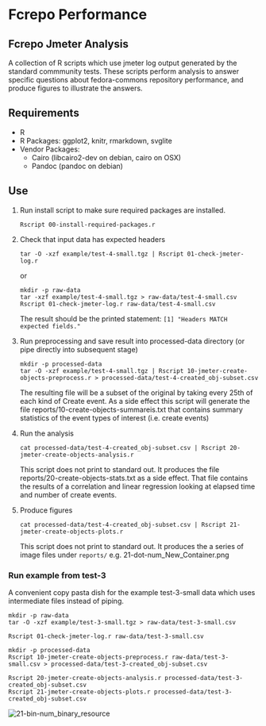 # Fcrepo Performance

## Fcrepo Jmeter Analysis
A collection of R scripts which use jmeter log output generated by the standard commmunity tests.
These scripts perform analysis to answer specific questions about fedora-commons repository performance, and produce figures to illustrate the answers.

## Requirements
* R
* R Packages: ggplot2, knitr, rmarkdown, svglite
* Vendor Packages: 
  * Cairo (libcairo2-dev on debian, cairo on OSX)
  * Pandoc (pandoc on debian)

## Use

1. Run install script to make sure required packages are installed.

    ```
    Rscript 00-install-required-packages.r
    ```
1. Check that input data has expected headers

    ```
    tar -O -xzf example/test-4-small.tgz | Rscript 01-check-jmeter-log.r
    ```
    or
    
    ```
    mkdir -p raw-data
    tar -xzf example/test-4-small.tgz > raw-data/test-4-small.csv
    Rscript 01-check-jmeter-log.r raw-data/test-4-small.csv
    ```
    The result should be the printed statement: `[1] "Headers MATCH expected fields."`
1. Run preprocessing and save result into processed-data directory (or pipe directly into subsequent stage)

    ```
    mkdir -p processed-data
    tar -O -xzf example/test-4-small.tgz | Rscript 10-jmeter-create-objects-preprocess.r > processed-data/test-4-created_obj-subset.csv
    ```
   The resulting file will be a subset of the original by taking every 25th of each kind of  Create event. 
   As a side effect this script will generate the file reports/10-create-objects-summareis.txt that contains summary statistics of the event types of interest (i.e. create events)
1. Run the analysis 

    ```
    cat processed-data/test-4-created_obj-subset.csv | Rscript 20-jmeter-create-objects-analysis.r
    ```
   This script does not print to standard out.  It produces the file reports/20-create-objects-stats.txt as a side effect.  That file contains the results of a correlation and linear regression looking at elapsed time and number of create events.
1. Produce figures

    ```
    cat processed-data/test-4-created_obj-subset.csv | Rscript 21-jmeter-create-objects-plots.r
    ```
    This script does not print to standard out.  It produces the a series of image files under `reports/` e.g. 21-dot-num_New_Container.png


### Run example from test-3
A convenient copy pasta dish for the example test-3-small data which uses intermediate files instead of piping.
```
mkdir -p raw-data
tar -O -xzf example/test-3-small.tgz > raw-data/test-3-small.csv

Rscript 01-check-jmeter-log.r raw-data/test-3-small.csv 

mkdir -p processed-data
Rscript 10-jmeter-create-objects-preprocess.r raw-data/test-3-small.csv > processed-data/test-3-created_obj-subset.csv

Rscript 20-jmeter-create-objects-analysis.r processed-data/test-3-created_obj-subset.csv
Rscript 21-jmeter-create-objects-plots.r processed-data/test-3-created_obj-subset.csv
```

![21-bin-num_binary_resource](https://cloud.githubusercontent.com/assets/1520508/20360390/8ca82740-ac01-11e6-8ab9-f7014c891871.png)
